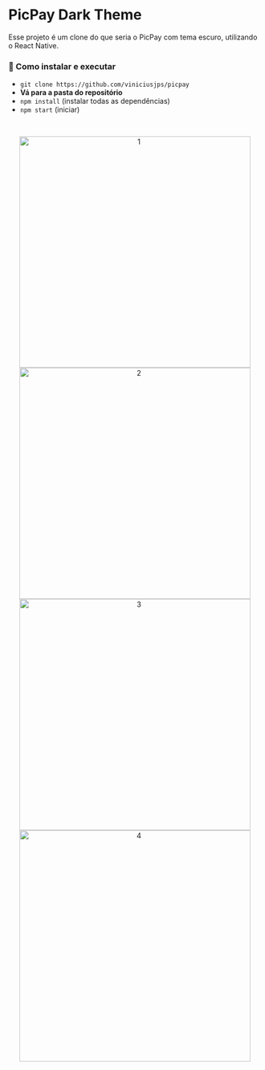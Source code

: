 # PicPay Dark Theme


<p> Esse projeto é um clone do que seria o PicPay com tema escuro, utilizando o React Native.</p>

### :rocket: Como instalar e executar
- `git clone https://github.com/viniciusjps/picpay`
- **Vá para a pasta do repositório**
-  `npm install` (instalar todas as dependências)
- `npm start` (iniciar)
<br>
<p align="center">
  <img alt="1" height="460px" src="https://i.imgur.com/IPVpNTL.jpg">
  <img alt="2" height="460px" src="https://i.imgur.com/5r3Wr4l.jpg">
  <img alt="3" height="460px" src="https://i.imgur.com/TLEipQw.jpg">
  <img alt="4" height="460px" src="https://i.imgur.com/hwL6kDI.jpg">
</p>

